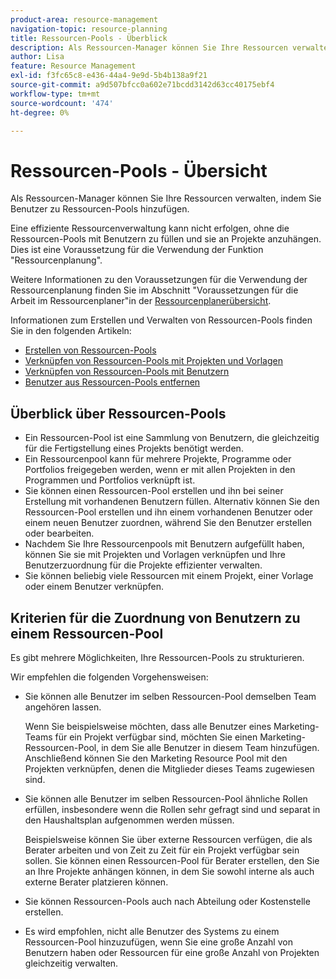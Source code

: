 ```yaml
---
product-area: resource-management
navigation-topic: resource-planning
title: Ressourcen-Pools - Überblick
description: Als Ressourcen-Manager können Sie Ihre Ressourcen verwalten, indem Sie Benutzer zu Ressourcen-Pools hinzufügen.
author: Lisa
feature: Resource Management
exl-id: f3fc65c8-e436-44a4-9e9d-5b4b138a9f21
source-git-commit: a9d507bfcc0a602e71bcdd3142d63cc40175ebf4
workflow-type: tm+mt
source-wordcount: '474'
ht-degree: 0%

---
```


# Ressourcen-Pools - Übersicht

<!--
<p data-mc-conditions="QuicksilverOrClassic.Draft mode">(NOTE: Alina: *** The sections about how to add resource pools to users, templates, projects are duplicated from the articles listed in those sections (Creating Users, Editing Projects, Creating a Template, etc). These sections might be eliminated when the Resource Pools are not something new, and just a routine field to edit on these main objects.) </p>
-->

Als Ressourcen-Manager können Sie Ihre Ressourcen verwalten, indem Sie Benutzer zu Ressourcen-Pools hinzufügen.

Eine effiziente Ressourcenverwaltung kann nicht erfolgen, ohne die Ressourcen-Pools mit Benutzern zu füllen und sie an Projekte anzuhängen. Dies ist eine Voraussetzung für die Verwendung der Funktion &quot;Ressourcenplanung&quot;.

Weitere Informationen zu den Voraussetzungen für die Verwendung der Ressourcenplanung finden Sie im Abschnitt &quot;Voraussetzungen für die Arbeit im Ressourcenplaner&quot;in der [Ressourcenplanerübersicht](../../../resource-mgmt/resource-planning/get-started-resource-planner.md).

Informationen zum Erstellen und Verwalten von Ressourcen-Pools finden Sie in den folgenden Artikeln:

* [Erstellen von Ressourcen-Pools](../../../resource-mgmt/resource-planning/resource-pools/create-resource-pools.md)
* [Verknüpfen von Ressourcen-Pools mit Projekten und Vorlagen](../../../resource-mgmt/resource-planning/resource-pools/associate-resource-pools-with-projects-and-templates.md)
* [Verknüpfen von Ressourcen-Pools mit Benutzern](../../../resource-mgmt/resource-planning/resource-pools/associate-resource-pools-with-users.md)
* [Benutzer aus Ressourcen-Pools entfernen](../../../resource-mgmt/resource-planning/resource-pools/remove-users-from-resource-pool.md)

<!--
<div data-mc-conditions="QuicksilverOrClassic.Draft mode">
<h2>Access requirements</h2>
<p>(NOTE: moved to the separate articles below) </p>
<p>You must have the following:</p>
<table style="table-layout:auto">
<col>
<col>
<tbody>
<tr>
<td role="rowheader">Adobe Workfront plan*</td>
<td> <p>Pro and higher</p> </td>
</tr>
<tr>
<td role="rowheader">Adobe Workfront license*</td>
<td> <p>Plan </p> </td>
</tr>
<tr>
<td role="rowheader">Access level configurations*</td>
<td> <p>Edit access to&nbsp;Resource Management that includes access to Manage Resource Pools</p> <p>Edit access to Projects, Templates, and Users</p> <note type="note">
If you still don't have access, ask your Workfront administrator if they set additional restrictions in your access level. For information on how a Workfront administrator can change your access level, see
<a href="../../../administration-and-setup/add-users/configure-and-grant-access/create-modify-access-levels.md" class="MCXref xref">Create or modify custom access levels</a>.
</note> </td>
</tr>
<tr data-mc-conditions="">
<td role="rowheader">Object permissions</td>
<td> <p>Manage permissions for the projects, templates, and users you associate the Resource Pools with</p> <p>For information on requesting additional access, see <a href="../../../workfront-basics/grant-and-request-access-to-objects/request-access.md" class="MCXref xref">Request access to objects </a>.</p> </td>
</tr>
</tbody>
</table>
<p>*To find out what plan, license type, or access you have, contact your Workfront administrator.</p>
</div>
-->

## Überblick über Ressourcen-Pools

* Ein Ressourcen-Pool ist eine Sammlung von Benutzern, die gleichzeitig für die Fertigstellung eines Projekts benötigt werden.
* Ein Ressourcenpool kann für mehrere Projekte, Programme oder Portfolios freigegeben werden, wenn er mit allen Projekten in den Programmen und Portfolios verknüpft ist.
* Sie können einen Ressourcen-Pool erstellen und ihn bei seiner Erstellung mit vorhandenen Benutzern füllen. Alternativ können Sie den Ressourcen-Pool erstellen und ihn einem vorhandenen Benutzer oder einem neuen Benutzer zuordnen, während Sie den Benutzer erstellen oder bearbeiten.
* Nachdem Sie Ihre Ressourcenpools mit Benutzern aufgefüllt haben, können Sie sie mit Projekten und Vorlagen verknüpfen und Ihre Benutzerzuordnung für die Projekte effizienter verwalten.
* Sie können beliebig viele Ressourcen mit einem Projekt, einer Vorlage oder einem Benutzer verknüpfen.

## Kriterien für die Zuordnung von Benutzern zu einem Ressourcen-Pool

Es gibt mehrere Möglichkeiten, Ihre Ressourcen-Pools zu strukturieren.

Wir empfehlen die folgenden Vorgehensweisen:

* Sie können alle Benutzer im selben Ressourcen-Pool demselben Team angehören lassen.

  Wenn Sie beispielsweise möchten, dass alle Benutzer eines Marketing-Teams für ein Projekt verfügbar sind, möchten Sie einen Marketing-Ressourcen-Pool, in dem Sie alle Benutzer in diesem Team hinzufügen. Anschließend können Sie den Marketing Resource Pool mit den Projekten verknüpfen, denen die Mitglieder dieses Teams zugewiesen sind.

* Sie können alle Benutzer im selben Ressourcen-Pool ähnliche Rollen erfüllen, insbesondere wenn die Rollen sehr gefragt sind und separat in den Haushaltsplan aufgenommen werden müssen.

  Beispielsweise können Sie über externe Ressourcen verfügen, die als Berater arbeiten und von Zeit zu Zeit für ein Projekt verfügbar sein sollen. Sie können einen Ressourcen-Pool für Berater erstellen, den Sie an Ihre Projekte anhängen können, in dem Sie sowohl interne als auch externe Berater platzieren können.

* Sie können Ressourcen-Pools auch nach Abteilung oder Kostenstelle erstellen.
* Es wird empfohlen, nicht alle Benutzer des Systems zu einem Ressourcen-Pool hinzuzufügen, wenn Sie eine große Anzahl von Benutzern haben oder Ressourcen für eine große Anzahl von Projekten gleichzeitig verwalten.

<!--
<div data-mc-conditions="QuicksilverOrClassic.Draft mode">
<p><strong>Create a Resource Pool</strong></p>
<p>(NOTE: Alina: **^^ Linked to messaging from emails/ AC/ Pendo, possibly. Do not rename or change the anchor. << this comment is old.</p>
<p>***Feb 2022: moved this section to its own article and drafted it here. Consider undrafting the section with a short intro to point to the new article IF there are any complaints.) </p>
<ol>
<li value="1">Log in as a user who has access to edit Resource Pools.<br>For more information, see <a href="#create-a-resource-pool" class="MCXref xref">Create a Resource Pool</a>.</li>
<li value="2">Click the <strong>Main Menu</strong> icon <img src="assets/main-menu-icon.png"> in the upper-right corner of Adobe Workfront.</li>
<li value="3"> Click <strong>Resourcing</strong>. </li>
<li value="4"> Click <strong>Resource Pools</strong> in the left panel. <br><img src="assets/resource-pools-tab-350x198.png" alt="resource_pools_tab.png" style="width: 350;height: 198;"></li>
<li value="5">Click <strong>New Resource Pool</strong>.</li>
<li value="6">Specify the following: <p>
<table style="table-layout:auto">
<col>
<col>
<tbody>
<tr>
<td role="rowheader"><strong>Name</strong></td>
<td>This is the name of the Resource Pool.</td>
</tr>
<tr>
<td role="rowheader"><strong>Description</strong></td>
<td>This is a brief description about this Resource Pool. For example, you can specify for what purpose it should be used.</td>
</tr>
<tr>
<td role="rowheader">(Optional) <strong>Pool Members</strong></td>
<td><p> Add users to the Resource Pool individually.<br>Or <br>To add a large amount of users to the Resource Pool at one time, you can add one of the following entities associated with users. This adds those users to the Resource Pool:
<ul>
<li><strong>Teams</strong>: all members of the team are added to the Resource Pool.</li>
<li><strong>Groups</strong>: all members of the group are added to the Resource Pool.</li>
<li><strong>Roles</strong>: all users associated with that role are added to the Resource Pool.</li>
<li><strong>Companies</strong>: all users in the company are added to the Resource Pool.</li>
</ul><note type="tip">
You can only add active users, teams,
<span>roles,</span> or companies.
</note><note type="note">
If a user becomes a member of a group, team, company or is associated with a job role after the group, team, company or job role have been added to the Resource Pool, the new member is not automatically added to the Resource Pool.
<br>If a user belongs to the team, group, company, and job role you are adding, at the same time, the user is added only once to the Resource Pool.
<br>Users who are deactivated after having been added to the Resource Pool appear dimmed in the list of users and are marked as being deactivated.
</note></p></td>
</tr>
</tbody>
</table></p></li>
<li value="7"> <p>(Optional) Use the <strong>Undo</strong> link to remove the users added through a group, team, company or job role.</p> <note type="note">
There is no limit to how many users you can have in a Resource Pool. However, we recommend not adding too many users to a Resource Pool, as Resource Management could become a challenge otherwise. The list of users only shows the first 2,000 users in the Resource Pool, and they are listed alphabetically.
</note> <p> <img src="assets/resource-pools-new---undo-button-for-teams-groups-etc-350x113.png" alt="Resource_pools_NEW___UNDO_button_for_teams_groups_etc.png" style="width: 350;height: 113;"> </p> </li>
<li value="8">(Optional) Use the <strong>Search</strong> option to find a user in the Resource Pool.</li>
<li value="9">Click <strong>Create</strong>.</li>
</ol>
</div>
-->

<!--
<div data-mc-conditions="QuicksilverOrClassic.Draft mode">
<h2>Remove users from a Resource Pool</h2>
<p>(NOTE: moved to its own article. Drafted here.) </p>
<p>You can remove users from a Resource Pool when those users are no longer needed in that pool. </p>
<p>To remove a user from a Resource Pool:</p>
<ol>
<li value="1">Log in as a user who has access to edit Resource Pools.<br>For more information, see the section <a href="#create-a-resource-pool" class="MCXref xref">Create a Resource Pool</a> in this article.</li>
<li value="2"> Click the <strong>Main Menu</strong> icon <img src="assets/main-menu-icon.png"> in the upper-right corner of Adobe Workfront.</li>
<li value="3"> Click <strong>Resourcing</strong>.  </li>
<li value="4"> Click <strong>Resource Pools</strong> in the left panel.  </li>
<li value="5">Select a Resource Pool and click <strong>Edit.</strong>Or<br>Click the name of a Resource Pool. </li>
<li value="6">Start typing the name of a user that you want to remove in the <strong>Search in this Resource Pool</strong> field.<br>Or<br>Start typing the name of a company, job role, team, or group, if you want to remove all the users associated with those entities.<br><img src="assets/search-inside-new-resource-pool-350x314.png" alt="search_inside_NEW_resource_pool.png" style="width: 350;height: 314;"></li>
<li value="7">Click the 'x' icon at the user level to remove a user from the Resource Pool. They are removed from all the lists they appear in.<br>Or<br>To remove all users associated with a job role, group, team, or company, click <strong>Remove</strong> at the job role, group, team level, or company level. This removes all the users associated with that job role, group, team, or company from the Resource Pool. </li>
<li value="8">Click <strong>Save</strong>. </li>
</ol>
</div>
-->

<!--
<div data-mc-conditions="QuicksilverOrClassic.Draft mode">
<h2>Associate Resource Pools with users</h2>
<p>You must have administrative rights to editing users in order to edit or create users. <br>For more information about the access needed to edit or create users, see <a href="../../../administration-and-setup/add-users/configure-and-grant-access/grant-access-other-users.md" class="MCXref xref">Grant access to users</a>.</p>
<ul>
<li><a href="#associate-resource-pools-with-one-user" class="MCXref xref">Associate Resource Pools with one user</a> </li>
<li><a href="#associate-resource-pools-with-users-in-bulk" class="MCXref xref">Associate Resource Pools with users in bulk</a> </li>
</ul>
<p><strong>Associate Resource Pools with one user</strong></p>
<p>You can associate users with Resource Pools when you are creating your Resource Pools. <br>For more information about creating a Resource Pool, see the section <a href="#create-a-resource-pool" target="_blank" rel="noopener noreferrer" class="MCXref xref">Create a Resource Pool</a> in this article.</p>
<p>If you create Resource Pools without populating them with users, you can later associate them with users as you are editing or creating new users. </p>
<p>The Resource Pools must be created before you can associate them with a user. </p>
<p>To associate Resource Pools with users:</p>
<ol>
<li value="1">Click the <strong>Main Menu</strong> icon <img src="assets/main-menu-icon.png"> in the upper-right corner of Adobe Workfront.</li>
<li value="2"> Click <strong>Users</strong>.  </li>
<li value="3">Check the box next to the name of a user from the list, then click <strong>Edit</strong>.</li>
<li value="4">Click <strong>Resource Planning</strong>.</li>
<li value="5">Start typing the name of a Resource Pool that you want to associate with the user in the <strong>Resource Pools</strong> field, then select it from the list, when it appears.<br>You can associate multiple Resource Pools with one user.<br><img src="assets/add-resource-pool-to-user-350x307.png" alt="add_resource_pool_to_user.png" style="width: 350;height: 307;"><br></li>
<li value="6">Click <strong>Save Changes</strong>.</li>
</ol>
<p>For more information about editing users, see <a href="../../../administration-and-setup/add-users/create-and-manage-users/edit-a-users-profile.md" class="MCXref xref">Edit a user's profile</a>.</p>
<p>For more information about creating new users, see <a href="../../../administration-and-setup/add-users/create-and-manage-users/add-users.md" class="MCXref xref">Add users</a>.</p>
<p><strong>Associate Resource Pools with users in bulk</strong></p>
<p>You can edit multiple users in bulk and associate the same Resource Pools with all of them at the same time. </p>
<p>To associate Resource Pools with several users in bulk:</p>
<ol>
<li value="1"> Click the <strong>Main Menu</strong> icon <img src="assets/main-menu-icon.png"> in the upper-right corner of Adobe Workfront.</li>
<li value="2"> Click <strong>Users</strong>. </li>
<li value="3">Select several users on the list, and click <strong>Edit</strong>.</li>
<li value="4">Click <strong>Resource Planning</strong>.</li>
<li value="5">Start typing the name of a Resource Pool that you want to associate with the users in the <strong>Resource Pools</strong> field, then select it from the list, when it appears.<br>You can associate multiple Resource Pools with multiple users.<br><note type="note">
Only the Resource Pools that are common to all the users selected appear in this field. If the users selected have no shared Resource Pools, this field is empty. If this field is empty, the Resource Pools you specify here will overwrite their individual Resource Pools.
</note> <br><br></li>
<li value="6">Click <strong>Save Changes</strong>.</li>
</ol>
<p>For more information about how to edit users in bulk, see <a href="../../../administration-and-setup/add-users/create-and-manage-users/edit-user-profiles-in-bulk.md" class="MCXref xref">Edit user profiles in bulk</a>. </p>
</div>
-->

<!--
<div data-mc-conditions="QuicksilverOrClassic.Draft mode">
<h2>Associate resource pools with projects and templates</h2>
<p>(NOTE: moved to its own article) </p>
<p> After you create Resource Pools, you can associate them with projects or templates so you can later budget your resources on the projects. </p>
<p>You must have the following rights to associate Resource Pools with Projects and Templates: </p>
<ul>
<li>You must have rights to Edit projects in your access level, as well as Manage permissions on the project in order to edit the project and associate it with Resource Pools.</li>
<li>You must have rights to Edit templates in your access level, as well as Manage permissions on the template in order to edit the template and associate it with Resource Pools.</li>
</ul>
<p>We recommend that you create your Resource Pools in advance, associate them with projects, and budget your resources before the project starts. </p>
<ul>
<li><a href="#associate-resource-pools-with-one-project-or-template" class="MCXref xref">Associate Resource Pools with one project or template</a> </li>
<li><a href="#associate-resource-pools-with-several-projects-or-templates-in-bulk" class="MCXref xref">Associate Resource Pools with several projects or templates in bulk</a> </li>
</ul>
<p><strong>Associate Resource Pools with one project or template</strong></p>
<p> You can associate Resource Pools with a template in the same manner you associate Resource Pools with a project. </p>
<p> To associate Resource Pools with a project: </p>
<ol>
<li value="1">Go to a project and click the <strong>Edit</strong> icon <img src="assets/qs-edit-icon.png">in the upper-right corner.</li>
<li value="2"> Click <strong>Settings</strong>. </li>
<li value="3">Start typing the name of a Resource Pool in the <strong>Resource Pools</strong> field, then select it from the list when it appears.<br>You can associate multiple Resource Pools with one project or template.<br><img src="assets/resource-pool-to-project-350x254.png" alt="resource_pool_to_project.png" style="width: 350;height: 254;"><br><br></li>
<li value="4">Click <strong>Save Changes</strong>.</li>
</ol>
<p> For more information about how to edit a project and associate it with Resource Pools, see <a href="../../../manage-work/projects/manage-projects/edit-projects.md" class="MCXref xref">Edit projects</a>.</p>
<p> For more information about how to edit a template and associate it with Resource Pools, see <a href="../../../manage-work/projects/create-and-manage-templates/edit-templates.md" class="MCXref xref">Edit project templates</a>.</p>
<p><strong>Associate Resource Pools with several projects or templates in bulk</strong></p>
<p> You can edit multiple projects or templates in bulk and associate the same Resource Pools with all of them at the same time. </p>
<p>You can associate Resource Pools with templates in the same manner you associate Resource Pools with projects. </p>
<p>To associate Resource Pools with several projects in bulk:</p>
<ol>
<li value="1">Go to a list of projects.</li>
<li value="2">Select multiple projects, then click <strong>Edit</strong>.</li>
<li value="3">Click <strong>Settings</strong>.</li>
<li value="4"> <p>Start typing the name of a Resource Pool in the <strong>Resource Pools</strong> field, then select it from the list when it appears.<br>You can associate multiple Resource Pools with the projects or templates. </p> <note type="note">
When you edit projects or templates in bulk, only the Resource Pools that are common to all the projects or templates selected appear in this field. If the projects selected have no shared Resource Pools, this field will be empty. The Resource Pools you specify here will overwrite the individual Resource Pools of the projects or templates.
</note> </li>
<li value="5">Click <strong>Save Changes</strong>. <br>When your Resource Pools are associated with your projects or your templates, you can budget user allocations for your projects inside the Resource Planner. <br>For more information about the Resource Planner, see <a href="../../../resource-mgmt/resource-planning/get-started-resource-planner.md" class="MCXref xref">Resource Planner overview</a>.</li>
</ol>
<p> For more information about how to edit projects in bulk, see the "Edit projects in bulk" section in <a href="../../../manage-work/projects/manage-projects/edit-projects.md" class="MCXref xref">Edit projects</a>.</p>
<p> For more information about how to edit templates in bulk, see the "Edit templates in bulk" section in <a href="../../../manage-work/projects/create-and-manage-templates/edit-templates.md" class="MCXref xref">Edit project templates</a>.</p>
</div>
-->
